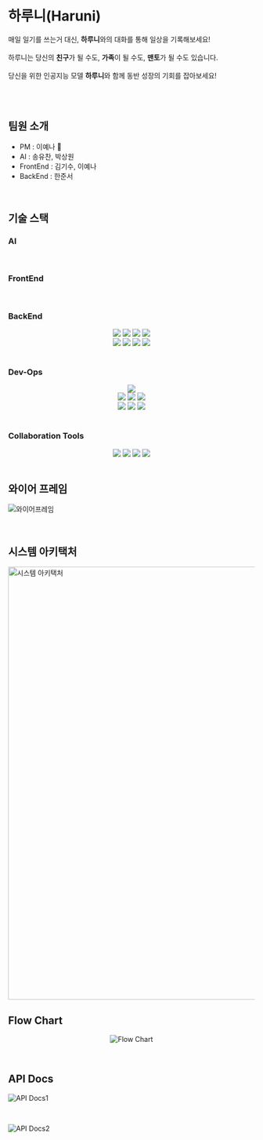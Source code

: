 # 하루니(Haruni)
매일 일기를 쓰는거 대신, **하루니**와의 대화를 통해 일상을 기록해보세요! <br><br>
하루니는 당신의 **친구**가 될 수도, **가족**이 될 수도, **맨토**가 될 수도 있습니다.<br><br>
당신을 위한 인공지능 모델 **하루니**와 함께 동반 성장의 기회를 잡아보세요!<br><br>

<br>

## 팀원 소개
- PM : 이예나 👑
- AI : 송유찬, 박상원  
- FrontEnd : 김기수, 이예나
- BackEnd : 한준서

<br>

## 기술 스택

### AI
<div align="center">
</div>
<br>

### FrontEnd
<div align="center">
</div>
<br>

### BackEnd
<div align="center">
 <img src="https://img.shields.io/badge/spring-6DB33F?style=for-the-badge&logo=spring&logoColor=white">
 <img src="https://img.shields.io/badge/springboot-6DB33F?style=for-the-badge&logo=springboot&logoColor=white">
 <img src="https://img.shields.io/badge/java-007396?style=for-the-badge&logo=java&logoColor=white">
 <img src="https://img.shields.io/badge/gradle-02303A?style=for-the-badge&logo=gradle&logoColor=white">
 <br>
 <img src="https://img.shields.io/badge/AWS RDS-527FFF?style=for-the-badge&logo=Amazon RDS&logoColor=white">
 <img src="https://img.shields.io/badge/mysql-4479A1?style=for-the-badge&logo=mysql&logoColor=white">
 <img src="https://img.shields.io/badge/redis-ff4438?style=for-the-badge&logo=redis&logoColor=white">
 <img src="https://img.shields.io/badge/firebase-FFCA28?style=for-the-badge&logo=firebase&logoColor=white">
</div>
<br>

### Dev-Ops
<div align="center">
 <img src="https://img.shields.io/badge/Docker-2496ED?style=for-the-badge&logo=Docker&logoColor=white">
 <br>
 <img src="https://img.shields.io/badge/Amazon Web Services-232F3E?style=for-the-badge&logo=Amazon Web Services&logoColor=white">
 <img src="https://img.shields.io/badge/AWS Route 53-8C4FFF?style=for-the-badge&logo=Amazon Route 53&logoColor=white">
 <img src="https://img.shields.io/badge/AWS EC2-FF9900?style=for-the-badge&logo=Amazon EC2&logoColor=black">
 <br>
 <img src="https://img.shields.io/badge/Git-F05032?style=for-the-badge&logo=Git&logoColor=white">
 <img src="https://img.shields.io/badge/GitHub-181717?style=for-the-badge&logo=GitHub&logoColor=white">
 <img src="https://img.shields.io/badge/GitHub Actions-2088FF?style=for-the-badge&logo=GitHub Actions&logoColor=white">
</div>
<br>

### Collaboration Tools
<div align="center">
 <img src="https://img.shields.io/badge/Notion-000000?style=for-the-badge&logo=Notion&logoColor=white">
 <img src="https://img.shields.io/badge/Discord-5865f2?style=for-the-badge&logo=Discord&logoColor=white">
 <img src="https://img.shields.io/badge/Figma-f24e1e?style=for-the-badge&logo=Figma&logoColor=white">
 <img src="https://img.shields.io/badge/swagger-85ea2d?style=for-the-badge&logo=swagger&logoColor=white">
</div>

<br>

## 와이어 프레임
![와이어프레임](https://github.com/user-attachments/assets/c4107581-a14f-4667-ba02-236137bb59a9)

<br>

## 시스템 아키택처
<img width="883" alt="시스템 아키택처" src="https://github.com/user-attachments/assets/7b30b72a-cd50-42b3-8a86-97acafaefc36" />

<br>

## Flow Chart
<div align="center">
 
 ![Flow Chart](https://github.com/user-attachments/assets/68e9d642-5061-429b-9056-251dd9c4063f)
 
</div>

<br>

## API Docs
![API Docs1](https://github.com/user-attachments/assets/d9414295-7abe-4a2e-a0ec-e5dda65ff809)

<br>

![API Docs2](https://github.com/user-attachments/assets/06ac611b-a172-45c0-a809-f81b6d7e033a)

<br>


<br>
